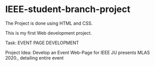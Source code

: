 # IEEE-student-branch-project

The Project is done using HTML and CSS.

This is my first Web development project.

Task: EVENT PAGE DEVELOPMENT

Project Idea: Develop an Event Web-Page for IEEE JU presents MLAS 2020., detailing entire event
